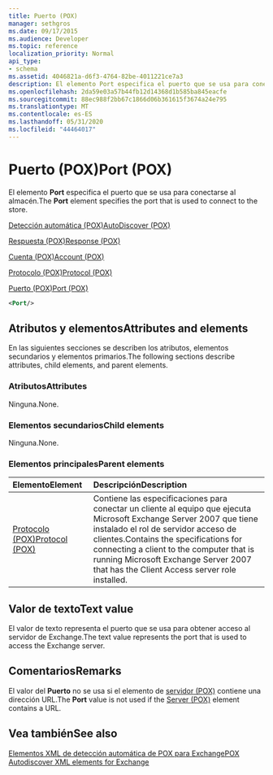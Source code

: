 ```yaml
---
title: Puerto (POX)
manager: sethgros
ms.date: 09/17/2015
ms.audience: Developer
ms.topic: reference
localization_priority: Normal
api_type:
- schema
ms.assetid: 4046821a-d6f3-4764-82be-4011221ce7a3
description: El elemento Port especifica el puerto que se usa para conectarse al almacén.
ms.openlocfilehash: 2da59e03a57b44fb12d14368d1b585ba845eacfe
ms.sourcegitcommit: 88ec988f2bb67c1866d06b361615f3674a24e795
ms.translationtype: MT
ms.contentlocale: es-ES
ms.lasthandoff: 05/31/2020
ms.locfileid: "44464017"
---
```

# <a name="port-pox"></a><span data-ttu-id="c0eea-103">Puerto (POX)</span><span class="sxs-lookup"><span data-stu-id="c0eea-103">Port (POX)</span></span>

<span data-ttu-id="c0eea-104">El elemento **Port** especifica el puerto que se usa para conectarse al almacén.</span><span class="sxs-lookup"><span data-stu-id="c0eea-104">The **Port** element specifies the port that is used to connect to the store.</span></span> 
  
[<span data-ttu-id="c0eea-105">Detección automática (POX)</span><span class="sxs-lookup"><span data-stu-id="c0eea-105">AutoDiscover (POX)</span></span>](autodiscover-pox.md)
  
[<span data-ttu-id="c0eea-106">Respuesta (POX)</span><span class="sxs-lookup"><span data-stu-id="c0eea-106">Response (POX)</span></span>](response-pox.md)
  
[<span data-ttu-id="c0eea-107">Cuenta (POX)</span><span class="sxs-lookup"><span data-stu-id="c0eea-107">Account (POX)</span></span>](account-pox.md)
  
[<span data-ttu-id="c0eea-108">Protocolo (POX)</span><span class="sxs-lookup"><span data-stu-id="c0eea-108">Protocol (POX)</span></span>](protocol-pox.md)
  
[<span data-ttu-id="c0eea-109">Puerto (POX)</span><span class="sxs-lookup"><span data-stu-id="c0eea-109">Port (POX)</span></span>](port-pox.md)
  
```xml
<Port/>
```

## <a name="attributes-and-elements"></a><span data-ttu-id="c0eea-110">Atributos y elementos</span><span class="sxs-lookup"><span data-stu-id="c0eea-110">Attributes and elements</span></span>

<span data-ttu-id="c0eea-111">En las siguientes secciones se describen los atributos, elementos secundarios y elementos primarios.</span><span class="sxs-lookup"><span data-stu-id="c0eea-111">The following sections describe attributes, child elements, and parent elements.</span></span>
  
### <a name="attributes"></a><span data-ttu-id="c0eea-112">Atributos</span><span class="sxs-lookup"><span data-stu-id="c0eea-112">Attributes</span></span>

<span data-ttu-id="c0eea-113">Ninguna.</span><span class="sxs-lookup"><span data-stu-id="c0eea-113">None.</span></span>
  
### <a name="child-elements"></a><span data-ttu-id="c0eea-114">Elementos secundarios</span><span class="sxs-lookup"><span data-stu-id="c0eea-114">Child elements</span></span>

<span data-ttu-id="c0eea-115">Ninguna.</span><span class="sxs-lookup"><span data-stu-id="c0eea-115">None.</span></span>
  
### <a name="parent-elements"></a><span data-ttu-id="c0eea-116">Elementos principales</span><span class="sxs-lookup"><span data-stu-id="c0eea-116">Parent elements</span></span>

|<span data-ttu-id="c0eea-117">**Elemento**</span><span class="sxs-lookup"><span data-stu-id="c0eea-117">**Element**</span></span>|<span data-ttu-id="c0eea-118">**Descripción**</span><span class="sxs-lookup"><span data-stu-id="c0eea-118">**Description**</span></span>|
|:-----|:-----|
|[<span data-ttu-id="c0eea-119">Protocolo (POX)</span><span class="sxs-lookup"><span data-stu-id="c0eea-119">Protocol (POX)</span></span>](protocol-pox.md) <br/> |<span data-ttu-id="c0eea-120">Contiene las especificaciones para conectar un cliente al equipo que ejecuta Microsoft Exchange Server 2007 que tiene instalado el rol de servidor acceso de clientes.</span><span class="sxs-lookup"><span data-stu-id="c0eea-120">Contains the specifications for connecting a client to the computer that is running Microsoft Exchange Server 2007 that has the Client Access server role installed.</span></span>  <br/> |
   
## <a name="text-value"></a><span data-ttu-id="c0eea-121">Valor de texto</span><span class="sxs-lookup"><span data-stu-id="c0eea-121">Text value</span></span>

<span data-ttu-id="c0eea-122">El valor de texto representa el puerto que se usa para obtener acceso al servidor de Exchange.</span><span class="sxs-lookup"><span data-stu-id="c0eea-122">The text value represents the port that is used to access the Exchange server.</span></span>
  
## <a name="remarks"></a><span data-ttu-id="c0eea-123">Comentarios</span><span class="sxs-lookup"><span data-stu-id="c0eea-123">Remarks</span></span>

<span data-ttu-id="c0eea-124">El valor del **Puerto** no se usa si el elemento de [servidor (POX)](server-pox.md) contiene una dirección URL.</span><span class="sxs-lookup"><span data-stu-id="c0eea-124">The **Port** value is not used if the [Server (POX)](server-pox.md) element contains a URL.</span></span> 
  
## <a name="see-also"></a><span data-ttu-id="c0eea-125">Vea también</span><span class="sxs-lookup"><span data-stu-id="c0eea-125">See also</span></span>



[<span data-ttu-id="c0eea-126">Elementos XML de detección automática de POX para Exchange</span><span class="sxs-lookup"><span data-stu-id="c0eea-126">POX Autodiscover XML elements for Exchange</span></span>](pox-autodiscover-xml-elements-for-exchange.md)

